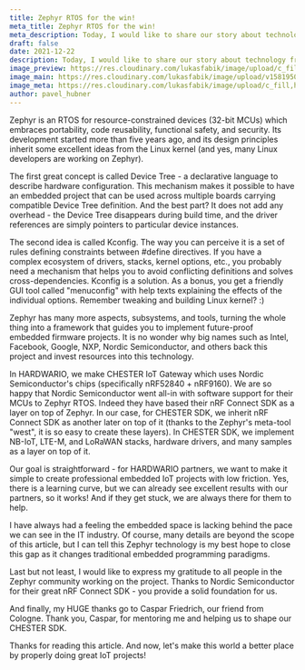 ```yaml
---
title: Zephyr RTOS for the win!
meta_title: Zephyr RTOS for the win!
meta_description: Today, I would like to share our story about technology from the world of embedded programming. So many people are still unaware of this, and I think it is revolutionary in many aspects - its name is Zephyr.
draft: false
date: 2021-12-22
description: Today, I would like to share our story about technology from the world of embedded programming. So many people are still unaware of this, and I think it is revolutionary in many aspects - its name is Zephyr.
image_preview: https://res.cloudinary.com/lukasfabik/image/upload/c_fill,h_900,w_900/v1645036472/blog/2021-12-22-zephyr-rtos.en/zephyr.png
image_main: https://res.cloudinary.com/lukasfabik/image/upload/v1581950249/blog/wide_placeholder.jpg
image_meta: https://res.cloudinary.com/lukasfabik/image/upload/c_fill,h_900,w_900/v1645036472/blog/2021-12-22-zephyr-rtos.en/zephyr.png
author: pavel_hubner
---
```


Zephyr is an RTOS for resource-constrained devices (32-bit MCUs) which embraces portability, code reusability, functional safety, and security. Its development started more than five years ago, and its design principles inherit some excellent ideas from the Linux kernel (and yes, many Linux developers are working on Zephyr).

The first great concept is called Device Tree - a declarative language to describe hardware configuration. This mechanism makes it possible to have an embedded project that can be used across multiple boards carrying compatible Device Tree definition. And the best part? It does not add any overhead - the Device Tree disappears during build time, and the driver references are simply pointers to particular device instances.

The second idea is called Kconfig. The way you can perceive it is a set of rules defining constraints between #define directives. If you have a complex ecosystem of drivers, stacks, kernel options, etc., you probably need a mechanism that helps you to avoid conflicting definitions and solves cross-dependencies. Kconfig is a solution. As a bonus, you get a friendly GUI tool called "menuconfig" with help texts explaining the effects of the individual options. Remember tweaking and building Linux kernel? :)

Zephyr has many more aspects, subsystems, and tools, turning the whole thing into a framework that guides you to implement future-proof embedded firmware projects. It is no wonder why big names such as Intel, Facebook, Google, NXP, Nordic Semiconductor, and others back this project and invest resources into this technology.

In HARDWARIO, we make CHESTER IoT Gateway which uses Nordic Semiconductor's chips (specifically nRF52840 + nRF9160). We are so happy that Nordic Semiconductor went all-in with software support for their MCUs to Zephyr RTOS. Indeed they have based their nRF Connect SDK as a layer on top of Zephyr. In our case, for CHESTER SDK, we inherit nRF Connect SDK as another later on top of it (thanks to the Zephyr's meta-tool "west", it is so easy to create these layers). In CHESTER SDK, we implement NB-IoT, LTE-M, and LoRaWAN stacks, hardware drivers, and many samples as a layer on top of it.

Our goal is straightforward - for HARDWARIO partners, we want to make it simple to create professional embedded IoT projects with low friction. Yes, there is a learning curve, but we can already see excellent results with our partners, so it works! And if they get stuck, we are always there for them to help.

I have always had a feeling the embedded space is lacking behind the pace we can see in the IT industry. Of course, many details are beyond the scope of this article, but I can tell this Zephyr technology is my best hope to close this gap as it changes traditional embedded programming paradigms.

Last but not least, I would like to express my gratitude to all people in the Zephyr community working on the project. Thanks to Nordic Semiconductor for their great nRF Connect SDK - you provide a solid foundation for us.

And finally, my HUGE thanks go to Caspar Friedrich, our friend from Cologne. Thank you, Caspar, for mentoring me and helping us to shape our CHESTER SDK.

Thanks for reading this article. And now, let's make this world a better place by properly doing great IoT projects!
